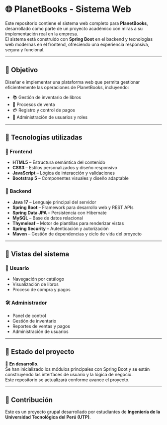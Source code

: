 # 🌐 PlanetBooks - Sistema Web

Este repositorio contiene el sistema web completo para **PlanetBooks**, desarrollado como parte de un proyecto académico con miras a su implementación real en la empresa.  
El sistema está construido con **Spring Boot** en el backend y tecnologías web modernas en el frontend, ofreciendo una experiencia responsiva, segura y funcional.

---

## 📌 Objetivo

Diseñar e implementar una plataforma web que permita gestionar eficientemente las operaciones de PlanetBooks, incluyendo:

- 📚 Gestión de inventario de libros  
- 🛒 Procesos de venta  
- 💳 Registro y control de pagos  
- 👥 Administración de usuarios y roles  

---

## 🧩 Tecnologías utilizadas

### 🔹 Frontend
- **HTML5** – Estructura semántica del contenido  
- **CSS3** – Estilos personalizados y diseño responsivo  
- **JavaScript** – Lógica de interacción y validaciones  
- **Bootstrap 5** – Componentes visuales y diseño adaptable  

### 🔹 Backend
- **Java 17** – Lenguaje principal del servidor  
- **Spring Boot** – Framework para desarrollo web y REST APIs  
- **Spring Data JPA** – Persistencia con Hibernate  
- **MySQL** – Base de datos relacional  
- **Thymeleaf** – Motor de plantillas para renderizar vistas  
- **Spring Security** – Autenticación y autorización  
- **Maven** – Gestión de dependencias y ciclo de vida del proyecto  

---

## 📌 Vistas del sistema

### 👤 Usuario
- Navegación por catálogo  
- Visualización de libros  
- Proceso de compra y pagos  

### 🛠️ Administrador
- Panel de control  
- Gestión de inventario  
- Reportes de ventas y pagos  
- Administración de usuarios  

---

## 🚀 Estado del proyecto
🔧 **En desarrollo.**  
Se han inicializado los módulos principales con Spring Boot y se están construyendo las interfaces de usuario y la lógica de negocio.  
Este repositorio se actualizará conforme avance el proyecto.

---

## 👥 Contribución
Este es un proyecto grupal desarrollado por estudiantes de **Ingeniería de la Universidad Tecnológica del Perú (UTP)**.
